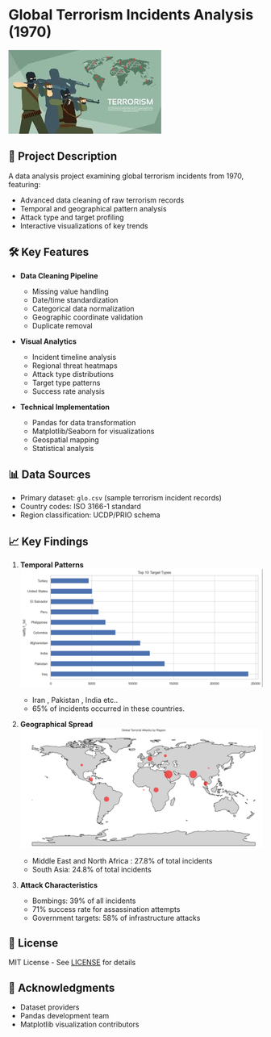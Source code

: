 
# Global Terrorism Incidents Analysis (1970)

![Terrorism Analysis Visualization Sample](Terrorism_Analysis_Visualization_image.jpeg) 

## 📖 Project Description
A data analysis project examining global terrorism incidents from 1970, featuring:
- Advanced data cleaning of raw terrorism records
- Temporal and geographical pattern analysis
- Attack type and target profiling
- Interactive visualizations of key trends

## 🛠 Key Features
- **Data Cleaning Pipeline**
  - Missing value handling
  - Date/time standardization
  - Categorical data normalization
  - Geographic coordinate validation
  - Duplicate removal

- **Visual Analytics**
  - Incident timeline analysis
  - Regional threat heatmaps
  - Attack type distributions
  - Target type patterns
  - Success rate analysis

- **Technical Implementation**
  - Pandas for data transformation
  - Matplotlib/Seaborn for visualizations
  - Geospatial mapping
  - Statistical analysis
## 📊 Data Sources
- Primary dataset: `glo.csv` (sample terrorism incident records)
- Country codes: ISO 3166-1 standard
- Region classification: UCDP/PRIO schema

## 📈 Key Findings
1. **Temporal Patterns**  
   ![Top 10 Targeted Countries](Top_10.png)
   - Iran , Pakistan , India etc..
   - 65% of incidents occurred in these countries.

2. **Geographical Spread**  
   ![Regional Distribution](regional_distribution.png)
   - Middle East and North Africa : 27.8% of total incidents
   - South Asia: 24.8% of total incidents

3. **Attack Characteristics**
   - Bombings: 39% of all incidents
   - 71% success rate for assassination attempts
   - Government targets: 58% of infrastructure attacks

## 📜 License
MIT License - See [LICENSE](LICENSE) for details

## 🙏 Acknowledgments
- Dataset providers
- Pandas development team
- Matplotlib visualization contributors
